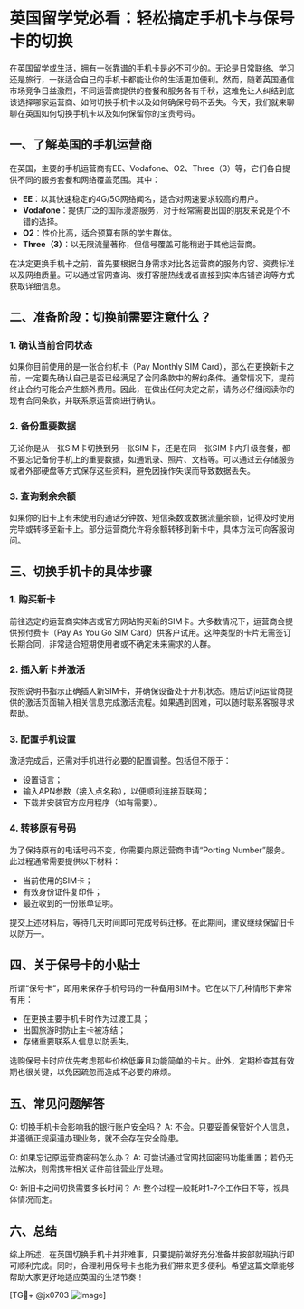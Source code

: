 # 英国留学党必看：轻松搞定手机卡与保号卡的切换

在英国留学或生活，拥有一张靠谱的手机卡是必不可少的。无论是日常联络、学习还是旅行，一张适合自己的手机卡都能让你的生活更加便利。然而，随着英国通信市场竞争日益激烈，不同运营商提供的套餐和服务各有千秋，这难免让人纠结到底该选择哪家运营商、如何切换手机卡以及如何确保号码不丢失。今天，我们就来聊聊在英国如何切换手机卡以及如何保留你的宝贵号码。

## 一、了解英国的手机运营商

在英国，主要的手机运营商有EE、Vodafone、O2、Three（3）等，它们各自提供不同的服务套餐和网络覆盖范围。其中：

- **EE**：以其快速稳定的4G/5G网络闻名，适合对网速要求较高的用户。
- **Vodafone**：提供广泛的国际漫游服务，对于经常需要出国的朋友来说是个不错的选择。
- **O2**：性价比高，适合预算有限的学生群体。
- **Three（3）**：以无限流量著称，但信号覆盖可能稍逊于其他运营商。

在决定更换手机卡之前，首先要根据自身需求对比各运营商的服务内容、资费标准以及网络质量。可以通过官网查询、拨打客服热线或者直接到实体店铺咨询等方式获取详细信息。

## 二、准备阶段：切换前需要注意什么？

### 1. 确认当前合同状态
如果你目前使用的是一张合约机卡（Pay Monthly SIM Card），那么在更换新卡之前，一定要先确认自己是否已经满足了合同条款中的解约条件。通常情况下，提前终止合约可能会产生额外费用。因此，在做出任何决定之前，请务必仔细阅读你的现有合同条款，并联系原运营商进行确认。

### 2. 备份重要数据
无论你是从一张SIM卡切换到另一张SIM卡，还是在同一张SIM卡内升级套餐，都不要忘记备份手机上的重要数据，如通讯录、照片、文档等。可以通过云存储服务或者外部硬盘等方式保存这些资料，避免因操作失误而导致数据丢失。

### 3. 查询剩余余额
如果你的旧卡上有未使用的通话分钟数、短信条数或数据流量余额，记得及时使用完毕或转移至新卡上。部分运营商允许将余额转移到新卡中，具体方法可向客服询问。

## 三、切换手机卡的具体步骤

### 1. 购买新卡
前往选定的运营商实体店或官方网站购买新的SIM卡。大多数情况下，运营商会提供预付费卡（Pay As You Go SIM Card）供客户试用。这种类型的卡片无需签订长期合同，非常适合短期使用者或不确定未来需求的人群。

### 2. 插入新卡并激活
按照说明书指示正确插入新SIM卡，并确保设备处于开机状态。随后访问运营商提供的激活页面输入相关信息完成激活流程。如果遇到困难，可以随时联系客服寻求帮助。

### 3. 配置手机设置
激活完成后，还需对手机进行必要的配置调整。包括但不限于：
   - 设置语言；
   - 输入APN参数（接入点名称），以便顺利连接互联网；
   - 下载并安装官方应用程序（如有需要）。

### 4. 转移原有号码
为了保持原有的电话号码不变，你需要向原运营商申请“Porting Number”服务。此过程通常需要提供以下材料：
   - 当前使用的SIM卡；
   - 有效身份证件复印件；
   - 最近收到的一份账单证明。

提交上述材料后，等待几天时间即可完成号码迁移。在此期间，建议继续保留旧卡以防万一。

## 四、关于保号卡的小贴士

所谓“保号卡”，即用来保存手机号码的一种备用SIM卡。它在以下几种情形下非常有用：
   - 在更换主要手机卡时作为过渡工具；
   - 出国旅游时防止主卡被冻结；
   - 存储重要联系人信息以防丢失。

选购保号卡时应优先考虑那些价格低廉且功能简单的卡片。此外，定期检查其有效期也很关键，以免因疏忽而造成不必要的麻烦。

## 五、常见问题解答

Q: 切换手机卡会影响我的银行账户安全吗？
A: 不会。只要妥善保管好个人信息，并遵循正规渠道办理业务，就不会存在安全隐患。

Q: 如果忘记原运营商密码怎么办？
A: 可尝试通过官网找回密码功能重置；若仍无法解决，则需携带相关证件前往营业厅处理。

Q: 新旧卡之间切换需要多长时间？
A: 整个过程一般耗时1-7个工作日不等，视具体情况而定。

## 六、总结

综上所述，在英国切换手机卡并非难事，只要提前做好充分准备并按部就班执行即可顺利完成。同时，合理利用保号卡也能为我们带来更多便利。希望这篇文章能够帮助大家更好地适应英国的生活节奏！

[TG💪+ @jx0703 ![Image](https://github.com/user-attachments/assets/dbca1d08-cadb-493c-b0ec-ad6f7a83f270)]